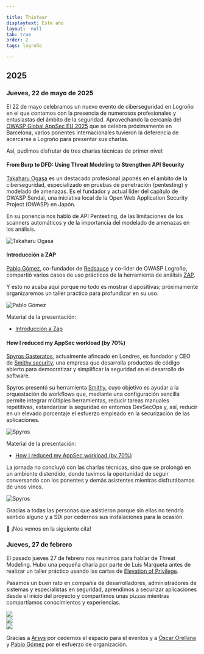 ```yaml
---

title: ThisYear
displaytext: Este año
layout:  null
tab: true
order: 2
tags: logroño

---
```


## 2025

### Jueves, 22 de mayo de 2025

El 22 de mayo celebramos un nuevo evento de ciberseguridad en Logroño en el que contamos con la presencia de numerosos profesionales y entusiastas del ámbito de la seguridad. Aprovechando la cercanía del [OWASP Global AppSec EU 2025](https://genai.owasp.org/event/owasp-global-appsec-eu-2025/) que se celebra próximamente en Barcelona, varios ponentes internacionales tuvieron la deferencia de acercarse a Logroño para presentar sus charlas.

Así, pudimos disfrutar de tres charlas técnicas de primer nivel:

#### From Burp to DFD: Using Threat Modeling to Strengthen API Security

[Takaharu Ogasa](https://jp.linkedin.com/in/takaharu-ogasa-a245b7b5) es un destacado profesional japonés en el ámbito de la ciberseguridad, especializado en pruebas de penetración (pentesting) y modelado de amenazas. Es el fundador y actual líder del capítulo de OWASP Sendai, una iniciativa local de la Open Web Application Security Project (OWASP) en Japón.

En su ponencia nos habló de API Pentesting, de las limitaciones de los scanners automáticos y de la importancia del modelado de amenazas en los análisis.

![Takaharu Ogasa](assets/images/event-q2-takaharu.jpeg)

#### Introducción a ZAP

[Pablo Gómez](https://es.linkedin.com/in/pablogomezsanchez), co-fundador de [Redsauce](https://www.redsauce.net/es) y co-líder de OWASP Logroño, compartió varios casos de uso prácticos de la herramienta de análisis [ZAP](https://www.zaproxy.org/).

Y esto no acaba aquí porque no todo es mostrar diapositivas; próximamente organizaremos un taller práctico para profundizar en su uso.

![Pablo Gómez](assets/images/event-q2-pablo.jpeg)

Material de la presentación:

* [Introducción a Zap](assets/presentaciones/Introducción%20a%20ZAP.pdf)

#### How I reduced my AppSec workload (by 70%)

[Spyros Gasteratos](https://uk.linkedin.com/in/spyr), actualmente afincado en Londres, es fundador y CEO de [Smithy.security](https://smithy.security), una empresa que desarrolla productos de código abierto para democratizar y simplificar la seguridad en el desarrollo de software.

Spyros presentó su herramienta [Smithy](https://smithy.security/), cuyo objetivo es ayudar a la orquestación de workflows que, mediante una configuración sencilla permite integrar múltiples herramientas, reducir tareas manuales repetitivas, estandarizar la seguridad en entornos DevSecOps y, así, reducir en un elevado porcentaje el esfuerzo empleado en la securización de las aplicaciones. 

![Spyros](assets/images/event-q2-spyros.jpeg)

Material de la presentación:

* [How I reduced my AppSec workload (by 70%)](https://github.com/smithy-security/smithy/blob/main/docs/presentations/OWASP_Logrono_Chapter_2025.pdf)

La jornada no concluyó con las charlas técnicas, sino que se prolongó en un ambiente distendido, donde tuvimos la oportunidad de seguir conversando con los ponentes y demás asistentes mientras disfrutábamos de unos vinos.

![Spyros](assets/images/event-q2-after.jpeg)

Gracias a todas las personas que asistieron porque sin ellas no tendría sentido alguno y a SDi por cedernos sus instalaciones para la ocasión.

📆 ¡Nos vemos en la siguiente cita!


### Jueves, 27 de febrero

El pasado jueves 27 de febrero nos reunimos para hablar de Threat Modeling. Hubo una pequeña charla por parte de Luis Marqueta antes de realizar un taller práctico usando las cartas de <a href="https://github.com/adamshostack/eop">Elevation of Privilege</a>.

Pasamos un buen rato en compañía de desarrolladores, administradores de sistemas y especialistas en seguridad, aprendimos a securizar aplicaciones desde el inicio del proyecto y compartimos unas pizzas mientras compartíamos conocimientos y experiencias.

<td><img src="assets/images/Image2025-02-27at20.18.35.jpeg"></td><br/>

<td><img src="assets/images/Image2025-02-27at20.18.37.jpeg"></td><br/>

<td><img src="assets/images/Image2025-02-27at20.53.15.jpeg"></td><br>

Gracias a <a href="https://www.arsys.es">Arsys</a> por cedernos el espacio para el eventos y a <a href="https://www.linkedin.com/in/oscarorellanaa/">Óscar Orellana</a> y <a href="https://www.linkedin.com/in/pablogomezsanchez/">Pablo Gómez</a> por el esfuerzo de organización.

